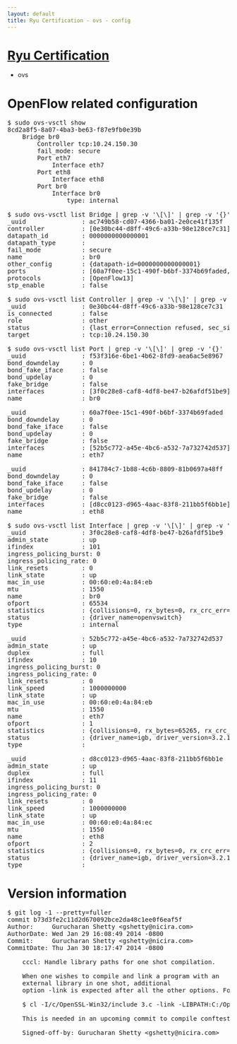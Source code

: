 ```yaml
---
layout: default
title: Ryu Certification - ovs - config
---
```

# [Ryu Certification](http://osrg.github.io/ryu/certification.html)
* ovs 

# OpenFlow related configuration
<pre>
$ sudo ovs-vsctl show
8cd2a8f5-8a07-4ba3-be63-f87e9fb0e39b
    Bridge br0
        Controller tcp:10.24.150.30
        fail_mode: secure
        Port eth7
            Interface eth7
        Port eth8
            Interface eth8
        Port br0
            Interface br0
                type: internal

$ sudo ovs-vsctl list Bridge | grep -v '\[\]' | grep -v '{}'
_uuid               : ac749b58-cd07-4366-ba01-2e0ce41f135f
controller          : [0e30bc44-d8ff-49c6-a33b-98e128ce7c31]
datapath_id         : 0000000000000001
datapath_type       : 
fail_mode           : secure
name                : br0
other_config        : {datapath-id=0000000000000001}
ports               : [60a7f0ee-15c1-490f-b6bf-3374b69faded, 841784c7-1b88-4c6b-8809-81b0697a48ff, f53f316e-6be1-4b62-8fd9-aea6ac5e8967]
protocols           : [OpenFlow13]
stp_enable          : false

$ sudo ovs-vsctl list Controller | grep -v '\[\]' | grep -v '{}'
_uuid               : 0e30bc44-d8ff-49c6-a33b-98e128ce7c31
is_connected        : false
role                : other
status              : {last_error=Connection refused, sec_since_connect=352, sec_since_disconnect=0, state=BACKOFF}
target              : tcp:10.24.150.30

$ sudo ovs-vsctl list Port | grep -v '\[\]' | grep -v '{}'
_uuid               : f53f316e-6be1-4b62-8fd9-aea6ac5e8967
bond_downdelay      : 0
bond_fake_iface     : false
bond_updelay        : 0
fake_bridge         : false
interfaces          : [3f0c28e8-caf8-4df8-be47-b26afdf51be9]
name                : br0

_uuid               : 60a7f0ee-15c1-490f-b6bf-3374b69faded
bond_downdelay      : 0
bond_fake_iface     : false
bond_updelay        : 0
fake_bridge         : false
interfaces          : [52b5c772-a45e-4bc6-a532-7a732742d537]
name                : eth7

_uuid               : 841784c7-1b88-4c6b-8809-81b0697a48ff
bond_downdelay      : 0
bond_fake_iface     : false
bond_updelay        : 0
fake_bridge         : false
interfaces          : [d8cc0123-d965-4aac-83f8-211bb5f6bb1e]
name                : eth8

$ sudo ovs-vsctl list Interface | grep -v '\[\]' | grep -v '{}'
_uuid               : 3f0c28e8-caf8-4df8-be47-b26afdf51be9
admin_state         : up
ifindex             : 101
ingress_policing_burst: 0
ingress_policing_rate: 0
link_resets         : 0
link_state          : up
mac_in_use          : 00:60:e0:4a:84:eb
mtu                 : 1550
name                : br0
ofport              : 65534
statistics          : {collisions=0, rx_bytes=0, rx_crc_err=0, rx_dropped=0, rx_errors=0, rx_frame_err=0, rx_over_err=0, rx_packets=0, tx_bytes=0, tx_dropped=0, tx_errors=0, tx_packets=0}
status              : {driver_name=openvswitch}
type                : internal

_uuid               : 52b5c772-a45e-4bc6-a532-7a732742d537
admin_state         : up
duplex              : full
ifindex             : 10
ingress_policing_burst: 0
ingress_policing_rate: 0
link_resets         : 0
link_speed          : 1000000000
link_state          : up
mac_in_use          : 00:60:e0:4a:84:eb
mtu                 : 1550
name                : eth7
ofport              : 1
statistics          : {collisions=0, rx_bytes=65265, rx_crc_err=0, rx_dropped=0, rx_errors=0, rx_frame_err=0, rx_over_err=0, rx_packets=660, tx_bytes=0, tx_dropped=0, tx_errors=0, tx_packets=0}
status              : {driver_name=igb, driver_version=3.2.10-k, firmware_version=3.10-0}
type                : 

_uuid               : d8cc0123-d965-4aac-83f8-211bb5f6bb1e
admin_state         : up
duplex              : full
ifindex             : 11
ingress_policing_burst: 0
ingress_policing_rate: 0
link_resets         : 0
link_speed          : 1000000000
link_state          : up
mac_in_use          : 00:60:e0:4a:84:ec
mtu                 : 1550
name                : eth8
ofport              : 2
statistics          : {collisions=0, rx_bytes=0, rx_crc_err=0, rx_dropped=0, rx_errors=0, rx_frame_err=0, rx_over_err=0, rx_packets=0, tx_bytes=20536, tx_dropped=0, tx_errors=0, tx_packets=220}
status              : {driver_name=igb, driver_version=3.2.10-k, firmware_version=3.10-0}
type                : 
</pre>

# Version information
<pre>
$ git log -1 --pretty=fuller
commit b73d3fe2c11d2d670092bce2da48c1ee0f6eaf5f
Author:     Gurucharan Shetty &lt;gshetty@nicira.com&gt;
AuthorDate: Wed Jan 29 16:08:49 2014 -0800
Commit:     Gurucharan Shetty &lt;gshetty@nicira.com&gt;
CommitDate: Thu Jan 30 18:17:47 2014 -0800

    cccl: Handle library paths for one shot compilation.
    
    When one wishes to compile and link a program with an
    external library in one shot, additional
    option -link is expected after all the other options. For example,
    
    $ cl -I/c/OpenSSL-Win32/include 3.c -link -LIBPATH:C:/OpenSSL-Win32/lib
    
    This is needed in an upcoming commit to compile conftest.c in autoconf.
    
    Signed-off-by: Gurucharan Shetty &lt;gshetty@nicira.com&gt;
</pre>
